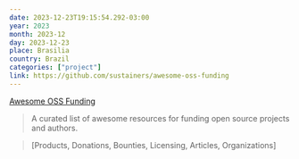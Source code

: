 ```yaml
---
date: 2023-12-23T19:15:54.292-03:00
year: 2023
month: 2023-12
day: 2023-12-23
place: Brasilia
country: Brazil
categories: ["project"]
link: https://github.com/sustainers/awesome-oss-funding
---
```

[Awesome OSS Funding](https://github.com/sustainers/awesome-oss-funding)

> A curated list of awesome resources for funding open source projects and authors.

> [Products, Donations, Bounties, Licensing, Articles, Organizations]
